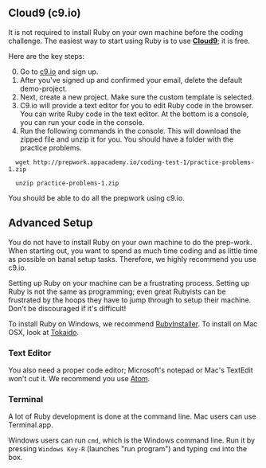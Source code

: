 ## Cloud9 (c9.io)

It is not required to install Ruby on your own machine before the
coding challenge. The easiest way to start using Ruby is to use
**[Cloud9][c9.io]**; it is free.

Here are the key steps:

0. Go to [c9.io][c9.io] and sign up.
0. After you've signed up and confirmed your email, delete the default
   demo-project.
0. Next, create a new project. Make sure the custom template is selected.
0. C9.io will provide a text editor for you to edit Ruby code in the
   browser. You can write Ruby code in the text editor. At the bottom
   is a console, you can run your code in the console.
0. Run the following commands in the console. This will download the zipped
   file and unzip it for you. You should have a folder with the practice
   problems.

```
  wget http://prepwork.appacademy.io/coding-test-1/practice-problems-1.zip

  unzip practice-problems-1.zip
```

You should be able to do all the prepwork using c9.io.

[c9.io]: https://www.c9.io/

## Advanced Setup

You do not have to install Ruby on your own machine to do the
prep-work. When starting out, you want to spend as much time coding
and as little time as possible on banal setup tasks. Therefore, we
highly recommend you use c9.io.

Setting up Ruby on your machine can be a frustrating process. Setting
up Ruby is not the same as programming; even great Rubyists can be
frustrated by the hoops they have to jump through to setup their
machine. Don't be discouraged if it's difficult!

To install Ruby on Windows, we recommend
[RubyInstaller][ruby-installer]. To install on Mac OSX, look at
[Tokaido][tokaido].

[ruby-installer]: http://rubyinstaller.org/
[tokaido]: https://github.com/tokaido/tokaidoapp

### Text Editor

You also need a proper code editor; Microsoft's notepad or Mac's
TextEdit won't cut it. We recommend you use [Atom][atom].

[atom]: https://atom.io/

### Terminal

A lot of Ruby development is done at the command line. Mac users can
use Terminal.app.

Windows users can run `cmd`, which is the Windows command line. Run it
by pressing `Windows Key-R` (launches "run program") and typing `cmd`
into the box.
